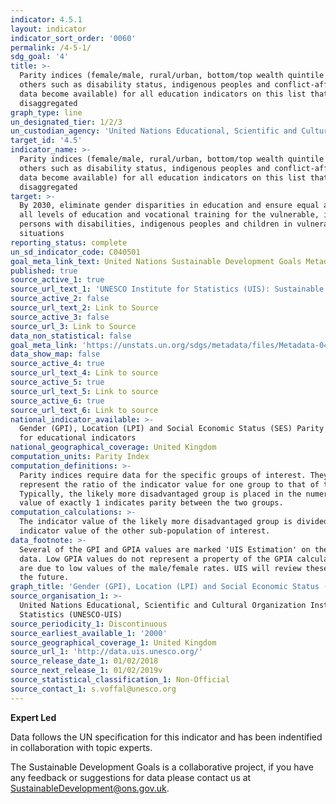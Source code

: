 ```yaml
---
indicator: 4.5.1
layout: indicator
indicator_sort_order: '0060'
permalink: /4-5-1/
sdg_goal: '4'
title: >-
  Parity indices (female/male, rural/urban, bottom/top wealth quintile and
  others such as disability status, indigenous peoples and conflict-affected, as
  data become available) for all education indicators on this list that can be
  disaggregated
graph_type: line
un_designated_tier: 1/2/3
un_custodian_agency: 'United Nations Educational, Scientific and Cultural Organization (UNESCO)'
target_id: '4.5'
indicator_name: >-
  Parity indices (female/male, rural/urban, bottom/top wealth quintile and
  others such as disability status, indigenous peoples and conflict-affected, as
  data become available) for all education indicators on this list that can be
  disaggregated
target: >-
  By 2030, eliminate gender disparities in education and ensure equal access to
  all levels of education and vocational training for the vulnerable, including
  persons with disabilities, indigenous peoples and children in vulnerable
  situations
reporting_status: complete
un_sd_indicator_code: C040501
goal_meta_link_text: United Nations Sustainable Development Goals Metadata (pdf 210kB)
published: true
source_active_1: true
source_url_text_1: 'UNESCO Institute for Statistics (UIS): Sustainable Development Goal 4'
source_active_2: false
source_url_text_2: Link to Source
source_active_3: false
source_url_3: Link to Source
data_non_statistical: false
goal_meta_link: 'https://unstats.un.org/sdgs/metadata/files/Metadata-04-05-01.pdf'
data_show_map: false
source_active_4: true
source_url_text_4: Link to source
source_active_5: true
source_url_text_5: Link to source
source_active_6: true
source_url_text_6: Link to source
national_indicator_available: >-
  Gender (GPI), Location (LPI) and Social Economic Status (SES) Parity indices
  for educational indicators
national_geographical_coverage: United Kingdom
computation_units: Parity Index
computation_definitions: >-
  Parity indices require data for the specific groups of interest. They
  represent the ratio of the indicator value for one group to that of the other.
  Typically, the likely more disadvantaged group is placed in the numerator. A
  value of exactly 1 indicates parity between the two groups.
computation_calculations: >-
  The indicator value of the likely more disadvantaged group is divided by the
  indicator value of the other sub-population of interest.
data_footnote: >-
  Several of the GPI and GPIA values are marked 'UIS Estimation' on the source
  data. Low GPIA values do not represent a property of the GPIA calculation, but
  are due to low values of the male/female rates. UIS will review these cases in
  the future.
graph_title: 'Gender (GPI), Location (LPI) and Social Economic Status (SES) Parity Indices'
source_organisation_1: >-
  United Nations Educational, Scientific and Cultural Organization Institute for
  Statistics (UNESCO-UIS)
source_periodicity_1: Discontinuous
source_earliest_available_1: '2000'
source_geographical_coverage_1: United Kingdom
source_url_1: 'http://data.uis.unesco.org/'
source_release_date_1: 01/02/2018
source_next_release_1: 01/02/2019v
source_statistical_classification_1: Non-Official
source_contact_1: s.voffal@unesco.org
---
```

**Expert Led**

Data follows the UN specification for this indicator and has been indentified in collaboration with topic experts.

The Sustainable Development Goals is a collaborative project, if you have any feedback or suggestions for data please contact us at <SustainableDevelopment@ons.gov.uk>.